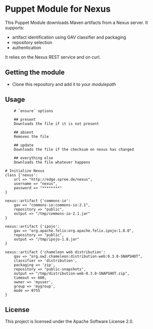 Puppet Module for Nexus
=======================

This Puppet Module downloads Maven artifacts from a Nexus server. It supports:

* artifact identification using GAV classifier and packaging
* repository selection
* authentication

It relies on the Nexus REST service and on curl.

Getting the module
------------------

* Clone this repository and add it to your _modulepath_


Usage
-----
        # `ensure` options

        ## present
        Downloads the file if it is not present

        ## absent
        Removes the file

        ## update
        Downloads the file if the checksum on nexus has changed

        ## everything else
        Downloads the file whatever happens
	
	# Initialize Nexus
	class {'nexus':
		url => "http://edge.spree.de/nexus",
		username => "nexus",
		password => "********"
	}
	
	nexus::artifact {'commons-io':
		gav => "commons-io:commons-io:2.1",
		repository => "public",
		output => "/tmp/commons-io-2.1.jar"
	}
	
	nexus::artifact {'ipojo':
		gav => "org.apache.felix:org.apache.felix.ipojo:1.8.0",
		repository => "public",
		output => "/tmp/ipojo-1.8.jar"
	}
	
	nexus::artifact {'chameleon web distribution':
		gav => "org.ow2.chameleon:distribution-web:0.3.0-SNAPSHOT",
		classifier => 'distribution',
		packaging => 'zip',
		repository => "public-snapshots",
		output => "/tmp/distribution-web-0.3.0-SNAPSHOT.zip",
		timeout => 600,
		owner => 'myuser',
		group => 'mygroup',
		mode => 0755
	}

License
-------

This project is licensed under the Apache Software License 2.0.
